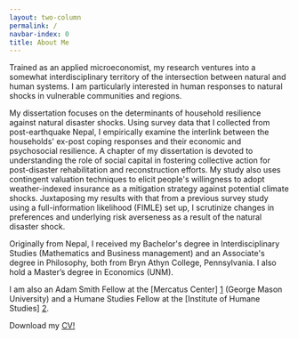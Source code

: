 ```yaml
---
layout: two-column
permalink: /
navbar-index: 0
title: About Me
---
```


Trained as an applied microeconomist, my research ventures into a somewhat interdisciplinary territory of the intersection between natural and human systems. I am particularly interested in human responses to natural shocks in vulnerable communities and regions.

My dissertation focuses on the determinants of household resilience against natural disaster shocks. Using survey data that I collected from post-earthquake Nepal, I empirically examine the interlink between the households' ex-post coping responses and their economic and psychosocial resilience. A chapter of my dissertation is devoted to understanding the role of social capital in fostering collective action for post-disaster rehabilitation and reconstruction efforts. My study also uses contingent valuation techniques to elicit people's willingness to adopt weather-indexed insurance as a mitigation strategy against potential climate shocks. Juxtaposing my results with that from a previous survey study using a full-information likelihood (FIMLE) set up, I scrutinize changes in preferences and underlying risk averseness as a result of the natural disaster shock.

Originally from Nepal, I received my Bachelor's degree in Interdisciplinary Studies (Mathematics and Business management) and an Associate's degree in Philosophy, both from Bryn Athyn College, Pennsylvania. I also hold a Master’s degree in Economics (UNM).

I am also an Adam Smith Fellow at the [Mercatus Center] [1] (George Mason University) and a Humane Studies Fellow at the [Institute of Humane Studies] [2].


Download my <a class="mark" href="/files/CV.pdf">CV!</a>


[1]: https://asp.mercatus.org/people/veeshan-rayamajhee
[2]: https://theihs.org/
